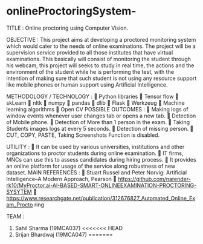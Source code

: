 # onlineProctoringSystem-

TITLE : Online proctoring using Computer Vision.

OBJECTIVE :
This project aims at developing a proctored monitoring system which would cater
to the needs of online examinations. The project will be a supervision service provided to
all those institutes that have virtual examinations. This basically will consist of
monitoring the student through his webcam, this project will seeks to study in real time,
the actions and the environment of the student while he is performing the test, with the
intention of making sure that such student is not using any resource support like mobile
phones or human support using Artificial Intelligence.

METHODOLOGY / TECHNOLOGY :
 Python libraries
 Tensor flow
 skLearn
 nltk
 numpy
 pandas
 dlib
 Flask
 Werkzeug
 Machine learning algorithms
 Open CV
POSSIBLE OUTCOMES :
 Making logs of window events whenever user changes tab or opens a new tab.
 Detection of Mobile phone.
 Detection of More than 1 person in the exam.
 Taking Students images logs at every 5 seconds.
 Detection of missing person.
 CUT, COPY, PASTE, Taking Screenshots Function is disabled.

UTILITY :
 It can be used by various universities, institutions and other organizations to proctor
students during online examination.
 IT firms, MNCs can use this to assess candidates during hiring process.
 It provides an online platform for usage of the service along robustness of new dataset.
MAIN REFERENCES :
 Stuart Russel and Peter Norvig: Artificial Intelligence–A Modern Approach, Pearson
 https://github.com/narender-rk10/MyProctor.ai-AI-BASED-SMART-ONLINEEXAMINATION-PROCTORING-SYSYTEM
 https://www.researchgate.net/publication/312676827_Automated_Online_Exam_Procto
ring

TEAM :
1. Sahil Sharma (19MCA037)
<<<<<<< HEAD
2. Srijan Bhardwaj (19MCA047)
=======

